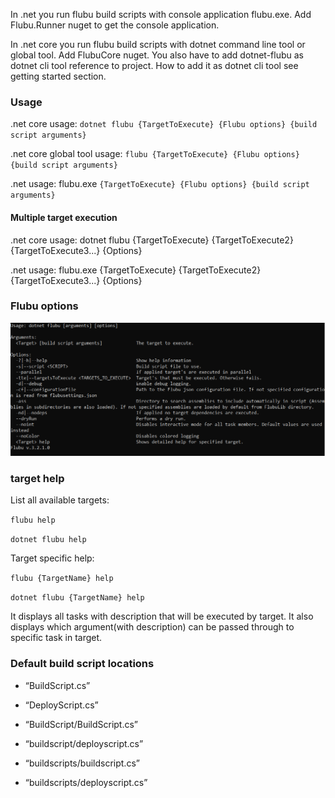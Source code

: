

In .net you run flubu build scripts with console application flubu.exe. Add Flubu.Runner nuget to get the console application.

In .net core you run flubu build scripts with dotnet command line tool or global tool. Add FlubuCore nuget. You also have to add dotnet-flubu as dotnet cli tool reference to project. How to add it as dotnet cli tool see getting started section.

### **Usage**


.net core usage: `dotnet flubu {TargetToExecute} {Flubu options} {build script arguments}`

.net core global tool usage: `flubu {TargetToExecute} {Flubu options} {build script arguments}`

.net usage: flubu.exe `{TargetToExecute} {Flubu options} {build script arguments}`

#### Multiple target execution

.net core usage: dotnet flubu {TargetToExecute} {TargetToExecute2} {TargetToExecute3...} {Options}

.net usage: flubu.exe {TargetToExecute} {TargetToExecute2} {TargetToExecute3...} {Options}

### **Flubu options**

![N/A](img/FlubuHelp.png "Flubu help")

### **target help**

List all available targets:

`flubu help`

`dotnet flubu help`

Target specific help:

`flubu {TargetName} help`

`dotnet flubu {TargetName} help`

It displays all tasks with description that will be executed by target. It also displays which argument(with description) can be passed through to specific task in target. 

### **Default build script locations**

- “BuildScript.cs”

- “DeployScript.cs”

- “BuildScript/BuildScript.cs”

- “buildscript/deployscript.cs”

- “buildscripts/buildscript.cs”

- “buildscripts/deployscript.cs”